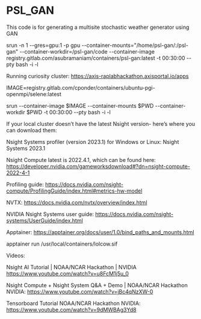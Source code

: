 # PSL_GAN
This code is for generating a multisite stochastic weather generator using GAN

srun -n 1 --gres=gpu:1 -p gpu --container-mounts="/home/psl-gan/:/psl-gan" --container-workdir=/psl-gan/code --container-image registry.gitlab.com/asubramaniam/containers/psl-gan:latest -t 00:30:00 --pty bash -i -l

Running curiosity cluster: https://axis-raplabhackathon.axisportal.io/apps

IMAGE=registry.gitlab.com/cponder/containers/ubuntu-pgi-openmpi/selene:latest


srun --container-image $IMAGE --container-mounts $PWD --container-workdir $PWD -t 00:30:00 --pty bash -i -l

If your local cluster doesn’t have the latest Nsight version- here’s where you can download them:

Nsight Systems profiler (version 2023.1) for Windows or Linux: Nsight Systems 2023.1

Nsight Compute latest is 2022.4.1, which can be found here: https://developer.nvidia.com/gameworksdownload#?dn=nsight-compute-2022-4-1

Profiling guide: https://docs.nvidia.com/nsight-compute/ProfilingGuide/index.html#metrics-hw-model


NVTX: https://docs.nvidia.com/nvtx/overview/index.html

NVIDIA Nsight Systems user guide: https://docs.nvidia.com/nsight-systems/UserGuide/index.html

Apptainer: https://apptainer.org/docs/user/1.0/bind_paths_and_mounts.html

apptainer run /usr/local/containers/lolcow.sif

Videos: 

Nsight AI Tutorial | NOAA/NCAR Hackathon | NVIDIA https://www.youtube.com/watch?v=u8FcM1j5u_0

Nsight Compute + Nsight System Q&A + Demo | NOAA/NCAR Hackathon NVIDIA: https://www.youtube.com/watch?v=jBc4qNzXW-0

Tensorboard Tutorial NOAA/NCAR Hackathon NVIDIA: https://www.youtube.com/watch?v=9dMWBAg3Yd8
